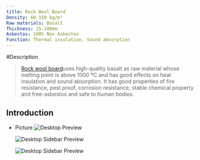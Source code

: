 ```yaml
---
title: Rock Wool Board
Density: 60-150 kg/m³
Raw materials: Basalt
Thickness: 25-100mm
Asbestos: 100% Non Asbestos
Function: Thermal insulation, Sound absorption
---
```

#Description
> [Rock wool board](http://www.rosewoolinsulation.com/products/rock-wool/rock-wool-board.html)uses high-quality basalt as raw material whose melting point is above 1000 ºC and has good effects on heat insulation and sound absorption. It has good properties of fire resistance, pest proof, corrosion resistance, stable chemical property and free-asbestos and safe to human bodies.


## Introduction

* Picture
  ![Desktop Preview](http://www.rosewoolinsulation.com/d/pic/products/7.rock-wool/rock-wool2600.png)

  ![Desktop Sidebar Preview](http://www.rosewoolinsulation.com/d/pic/products/7.rock-wool/rock-wool3600.png)

  ![Desktop Sidebar Preview](http://www.rosewoolinsulation.com/d/pic/products/7.rock-wool/rock-wool1600.png)





